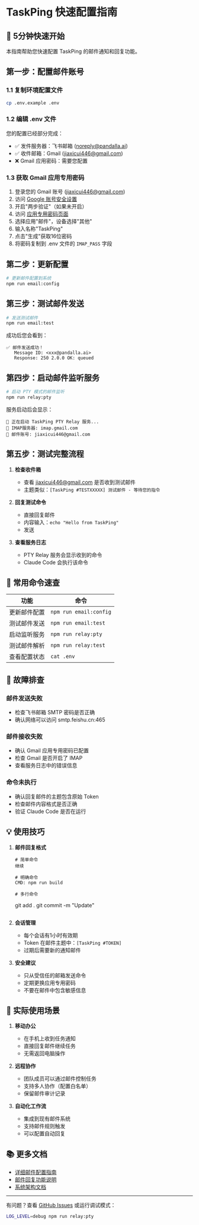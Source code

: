 # TaskPing 快速配置指南

## 🚀 5分钟快速开始

本指南帮助您快速配置 TaskPing 的邮件通知和回复功能。

## 第一步：配置邮件账号

### 1.1 复制环境配置文件
```bash
cp .env.example .env
```

### 1.2 编辑 .env 文件

您的配置已经部分完成：
- ✅ 发件服务器：飞书邮箱 (noreply@pandalla.ai)
- ✅ 收件邮箱：Gmail (jiaxicui446@gmail.com)
- ❌ Gmail 应用密码：需要您配置

### 1.3 获取 Gmail 应用专用密码

1. 登录您的 Gmail 账号 (jiaxicui446@gmail.com)
2. 访问 [Google 账号安全设置](https://myaccount.google.com/security)
3. 开启"两步验证"（如果未开启）
4. 访问 [应用专用密码页面](https://myaccount.google.com/apppasswords)
5. 选择应用"邮件"，设备选择"其他"
6. 输入名称"TaskPing"
7. 点击"生成"获取16位密码
8. 将密码复制到 .env 文件的 `IMAP_PASS` 字段

## 第二步：更新配置

```bash
# 更新邮件配置到系统
npm run email:config
```

## 第三步：测试邮件发送

```bash
# 发送测试邮件
npm run email:test
```

成功后您会看到：
```
✅ 邮件发送成功！
   Message ID: <xxx@pandalla.ai>
   Response: 250 2.0.0 OK: queued
```

## 第四步：启动邮件监听服务

```bash
# 启动 PTY 模式的邮件监听
npm run relay:pty
```

服务启动后会显示：
```
🚀 正在启动 TaskPing PTY Relay 服务...
📧 IMAP服务器: imap.gmail.com
👤 邮件账号: jiaxicui446@gmail.com
```

## 第五步：测试完整流程

1. **检查收件箱**
   - 查看 jiaxicui446@gmail.com 是否收到测试邮件
   - 主题类似：`[TaskPing #TESTXXXXX] 测试邮件 - 等待您的指令`

2. **回复测试命令**
   - 直接回复邮件
   - 内容输入：`echo "Hello from TaskPing"`
   - 发送

3. **查看服务日志**
   - PTY Relay 服务会显示收到的命令
   - Claude Code 会执行该命令

## 📝 常用命令速查

| 功能 | 命令 |
|------|------|
| 更新邮件配置 | `npm run email:config` |
| 测试邮件发送 | `npm run email:test` |
| 启动监听服务 | `npm run relay:pty` |
| 测试邮件解析 | `npm run relay:test` |
| 查看配置状态 | `cat .env` |

## 🔧 故障排查

### 邮件发送失败
- 检查飞书邮箱 SMTP 密码是否正确
- 确认网络可以访问 smtp.feishu.cn:465

### 邮件接收失败
- 确认 Gmail 应用专用密码已配置
- 检查 Gmail 是否开启了 IMAP
- 查看服务日志中的错误信息

### 命令未执行
- 确认回复邮件的主题包含原始 Token
- 检查邮件内容格式是否正确
- 验证 Claude Code 是否在运行

## 💡 使用技巧

1. **邮件回复格式**
   ```
   # 简单命令
   继续
   
   # 明确命令
   CMD: npm run build
   
   # 多行命令
   ```
   git add .
   git commit -m "Update"
   ```
   ```

2. **会话管理**
   - 每个会话有1小时有效期
   - Token 在邮件主题中：`[TaskPing #TOKEN]`
   - 过期后需要新的通知邮件

3. **安全建议**
   - 只从受信任的邮箱发送命令
   - 定期更换应用专用密码
   - 不要在邮件中包含敏感信息

## 🎯 实际使用场景

1. **移动办公**
   - 在手机上收到任务通知
   - 直接回复邮件继续任务
   - 无需返回电脑操作

2. **远程协作**
   - 团队成员可以通过邮件控制任务
   - 支持多人协作（配置白名单）
   - 保留邮件审计记录

3. **自动化工作流**
   - 集成到现有邮件系统
   - 支持邮件规则触发
   - 可以配置自动回复

## 📚 更多文档

- [详细邮件配置指南](./EMAIL_GUIDE.md)
- [邮件回复功能说明](./EMAIL_REPLY_GUIDE.md)
- [系统架构文档](./EMAIL_ARCHITECTURE.md)

---

有问题？查看 [GitHub Issues](https://github.com/JessyTsui/TaskPing/issues) 或运行调试模式：
```bash
LOG_LEVEL=debug npm run relay:pty
```